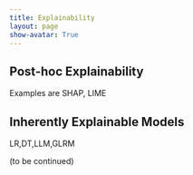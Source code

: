 ```yaml
---
title: Explainability
layout: page
show-avatar: True
---
```


## Post-hoc Explainability 

Examples are SHAP, LIME

## Inherently Explainable Models

LR,DT,LLM,GLRM

(to be continued)

